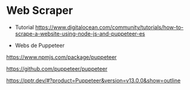 # Web Scraper

* Tutorial
https://www.digitalocean.com/community/tutorials/how-to-scrape-a-website-using-node-js-and-puppeteer-es

* Webs de Puppeteer

https://www.npmjs.com/package/puppeteer

https://github.com/puppeteer/puppeteer

https://pptr.dev/#?product=Puppeteer&version=v13.0.0&show=outline